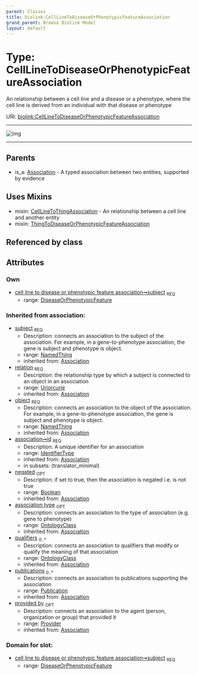 ```yaml
---
parent: Classes
title: biolink:CellLineToDiseaseOrPhenotypicFeatureAssociation
grand_parent: Browse Biolink Model
layout: default
---
```


# Type: CellLineToDiseaseOrPhenotypicFeatureAssociation


An relationship between a cell line and a disease or a phenotype, where the cell line is derived from an individual with that disease or phenotype

URI: [biolink:CellLineToDiseaseOrPhenotypicFeatureAssociation](https://w3id.org/biolink/vocab/CellLineToDiseaseOrPhenotypicFeatureAssociation)


---

![img](http://yuml.me/diagram/nofunky;dir:TB/class/[Provider]%3Cprovided%20by(i)%200..1-%20[CellLineToDiseaseOrPhenotypicFeatureAssociation%7Crelation(i):uriorcurie;id(i):identifier_type;negated(i):boolean%20%3F],%20[Publication]%3Cpublications(i)%200..*-%20[CellLineToDiseaseOrPhenotypicFeatureAssociation],%20[OntologyClass]%3Cqualifiers(i)%200..*-%20[CellLineToDiseaseOrPhenotypicFeatureAssociation],%20[OntologyClass]%3Cassociation%20type(i)%200..1-%20[CellLineToDiseaseOrPhenotypicFeatureAssociation],%20[NamedThing]%3Cobject(i)%201..1-%20[CellLineToDiseaseOrPhenotypicFeatureAssociation],%20[DiseaseOrPhenotypicFeature]%3Csubject%201..1-%20[CellLineToDiseaseOrPhenotypicFeatureAssociation],%20[CellLineToDiseaseOrPhenotypicFeatureAssociation]uses%20-.-%3E[CellLineToThingAssociation],%20[CellLineToDiseaseOrPhenotypicFeatureAssociation]uses%20-.-%3E[ThingToDiseaseOrPhenotypicFeatureAssociation],%20[Association]%5E-[CellLineToDiseaseOrPhenotypicFeatureAssociation])

---


## Parents

 *  is_a: [Association](Association.md) - A typed association between two entities, supported by evidence

## Uses Mixins

 *  mixin: [CellLineToThingAssociation](CellLineToThingAssociation.md) - An relationship between a cell line and another entity
 *  mixin: [ThingToDiseaseOrPhenotypicFeatureAssociation](ThingToDiseaseOrPhenotypicFeatureAssociation.md)

## Referenced by class


## Attributes


### Own

 * [cell line to disease or phenotypic feature association➞subject](cell_line_to_disease_or_phenotypic_feature_association_subject.md)  <sub>REQ</sub>
    * range: [DiseaseOrPhenotypicFeature](DiseaseOrPhenotypicFeature.md)

### Inherited from association:

 * [subject](subject.md)  <sub>REQ</sub>
    * Description: connects an association to the subject of the association. For example, in a gene-to-phenotype association, the gene is subject and phenotype is object.
    * range: [NamedThing](NamedThing.md)
    * inherited from: [Association](Association.md)
 * [relation](relation.md)  <sub>REQ</sub>
    * Description: the relationship type by which a subject is connected to an object in an association
    * range: [Uriorcurie](types/Uriorcurie.md)
    * inherited from: [Association](Association.md)
 * [object](object.md)  <sub>REQ</sub>
    * Description: connects an association to the object of the association. For example, in a gene-to-phenotype association, the gene is subject and phenotype is object.
    * range: [NamedThing](NamedThing.md)
    * inherited from: [Association](Association.md)
 * [association➞id](association_id.md)  <sub>REQ</sub>
    * Description: A unique identifier for an association
    * range: [IdentifierType](types/IdentifierType.md)
    * inherited from: [Association](Association.md)
    * in subsets: (translator_minimal)
 * [negated](negated.md)  <sub>OPT</sub>
    * Description: if set to true, then the association is negated i.e. is not true
    * range: [Boolean](types/Boolean.md)
    * inherited from: [Association](Association.md)
 * [association type](association_type.md)  <sub>OPT</sub>
    * Description: connects an association to the type of association (e.g. gene to phenotype)
    * range: [OntologyClass](OntologyClass.md)
    * inherited from: [Association](Association.md)
 * [qualifiers](qualifiers.md)  <sub>0..*</sub>
    * Description: connects an association to qualifiers that modify or qualify the meaning of that association
    * range: [OntologyClass](OntologyClass.md)
    * inherited from: [Association](Association.md)
 * [publications](publications.md)  <sub>0..*</sub>
    * Description: connects an association to publications supporting the association
    * range: [Publication](Publication.md)
    * inherited from: [Association](Association.md)
 * [provided by](provided_by.md)  <sub>OPT</sub>
    * Description: connects an association to the agent (person, organization or group) that provided it
    * range: [Provider](Provider.md)
    * inherited from: [Association](Association.md)

### Domain for slot:

 * [cell line to disease or phenotypic feature association➞subject](cell_line_to_disease_or_phenotypic_feature_association_subject.md)  <sub>REQ</sub>
    * range: [DiseaseOrPhenotypicFeature](DiseaseOrPhenotypicFeature.md)
